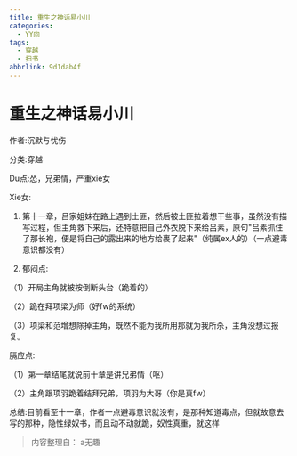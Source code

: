 ```yaml
---
title: 重生之神话易小川
categories:
  - YY向
tags:
  - 穿越
  - 扫书
abbrlink: 9d1dab4f
---
```

# 重生之神话易小川
作者:沉默与忧伤

分类:穿越

Du点:怂，兄弟情，严重xie女

Xie女:

1.  第十一章，吕家姐妹在路上遇到土匪，然后被土匪拉着想干些事，虽然没有描写过程，但主角救下来后，还特意把自己外衣脱下来给吕素，原句"吕素抓住了那长袍，便是将自己的露出来的地方给裹了起来"（纯属ex人的）（一点避毒意识都没有）

2.  郁闷点:

（1）开局主角就被按倒断头台（跪着的）

（2）跪在拜项梁为师（好fw的系统）

（3）项梁和范增想除掉主角，既然不能为我所用那就为我所杀，主角没想过报复。

膈应点:

（1）第一章结尾就说前十章是讲兄弟情（呕）

（2）主角跟项羽跪着结拜兄弟，项羽为大哥（你是真fw）

总结:目前看至十一章，作者一点避毒意识就没有，是那种知道毒点，但就故意去写的那种，隐性绿奴书，而且动不动就跪，奴性真重，就这样


> 内容整理自： a无趣